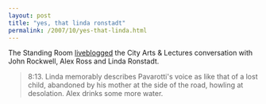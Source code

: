 ```yaml
---
layout: post
title: "yes, that linda ronstadt"
permalink: /2007/10/yes-that-linda.html
---
```


<p>The Standing Room <a href="http://www.thestandingroom.com/blog/2007/10/vingt-regardsv-.html">liveblogged</a> the City Arts &amp; Lectures conversation with John Rockwell, Alex Ross and Linda Ronstadt.

</p>

<blockquote cite="http://www.thestandingroom.com/blog/2007/10/vingt-regardsv-.html"><p>8:13. Linda memorably describes Pavarotti's voice as like that of a lost child, abandoned by his mother at the side of the road, howling at desolation. Alex drinks some more water.</p></blockquote>



